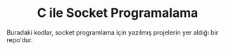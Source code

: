 <div align="center">
    <h1> C ile Socket Programalama </h1>
</div>
Buradaki kodlar, socket programlama için yazılmış projelerin yer aldığı bir repo'dur.
